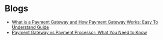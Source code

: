 # Blogs

- [What is a Payment Gateway and How Payment Gateway Works: Easy To Understand Guide](https://www.cashfree.com/blog/what-is-a-payment-gateway-india/)
- [Payment Gateway vs Payment Processor: What You Need to Know](https://staxpayments.com/blog/payment-gateway-vs-payment-processor/)
